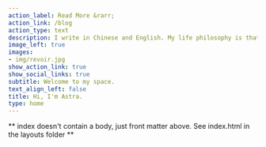 ```yaml
---
action_label: Read More &rarr;
action_link: /blog
action_type: text
description: I write in Chinese and English. My life philosophy is that failure is a constant in life. What matters is how you treat failure and carry on afterwards. The number of trials and failure is more important than the number of success. Therefore, I will use this blog to record my failures, my achievements, and my reflections.
image_left: true
images:
- img/revoir.jpg
show_action_link: true
show_social_links: true
subtitle: Welcome to my space.
text_align_left: false
title: Hi, I'm Astra.  
type: home
---
```


** index doesn't contain a body, just front matter above.
See index.html in the layouts folder **
